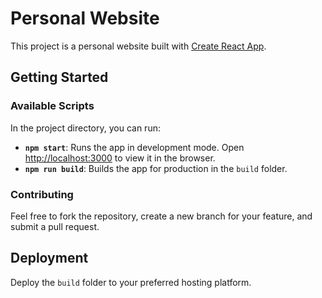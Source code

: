# Personal Website

This project is a personal website built with [Create React App](https://github.com/facebook/create-react-app).

## Getting Started

### Available Scripts

In the project directory, you can run:

- **`npm start`**: Runs the app in development mode. Open [http://localhost:3000](http://localhost:3000) to view it in the browser.
- **`npm run build`**: Builds the app for production in the `build` folder.

### Contributing

Feel free to fork the repository, create a new branch for your feature, and submit a pull request.

## Deployment

Deploy the `build` folder to your preferred hosting platform.
